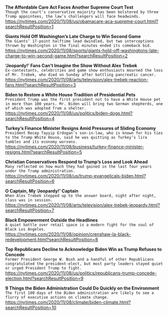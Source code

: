 **The Affordable Care Act Faces Another Supreme Court Test**\
`Though the court’s conservative majority has been bolstered by three Trump appointees, the law’s challengers will face headwinds.`\
https://nytimes.com/2020/11/08/us/obamacare-aca-supreme-court.html?searchResultPosition=1

**Giants Hold Off Washington’s Late Charge to Win Second Game**\
`The Giants’ 17-point halftime lead dwindled, but two interceptions thrown by Washington in the final minutes ended its comeback bid.`\
https://nytimes.com/2020/11/08/sports/giants-hold-off-washingtons-late-charge-to-win-second-game.html?searchResultPosition=2

**‘Jeopardy!’ Fans Can’t Imagine the Show Without Alex Trebek**\
`Ex-contestants, celebrities and game show enthusiasts mourned the loss of Mr. Trebek, who died on Sunday after battling pancreatic cancer.`\
https://nytimes.com/2020/11/08/arts/television/alex-trebek-reaction-fans.html?searchResultPosition=3

**Biden to Restore a White House Tradition of Presidential Pets**\
`President Trump was the first president not to have a White House pet in more than 100 years. Mr. Biden will bring two German shepherds, one of which was adopted from a shelter.`\
https://nytimes.com/2020/11/08/us/politics/biden-dogs.html?searchResultPosition=4

**Turkey’s Finance Minister Resigns Amid Pressures of Sliding Economy**\
`President Recep Tayyip Erdogan’s son-in-law, who is known for his ties to the Trump White House, said he was quitting as Turkey’s lira tumbles and its economy worsens.`\
https://nytimes.com/2020/11/08/business/turkey-finance-minister-resigns.html?searchResultPosition=5

**Christian Conservatives Respond to Trump’s Loss and Look Ahead**\
`Many reflected on how much they had gained in the last four years under the Trump administration.`\
https://nytimes.com/2020/11/08/us/trump-evangelicals-biden.html?searchResultPosition=6

**O Captain, My ‘Jeopardy!’ Captain**\
`When Alex Trebek stepped up to the answer board, night after night, class was in session.`\
https://nytimes.com/2020/11/08/arts/television/alex-trebek-jeopardy.html?searchResultPosition=7

**Black Empowerment Outside the Headlines**\
`A quiet battle over retail space is a modern fight for the soul of Black Los Angeles.`\
https://nytimes.com/2020/11/08/opinion/crenshaw-la-black-redevelopment.html?searchResultPosition=8

**Top Republicans Decline to Acknowledge Biden Win as Trump Refuses to Concede**\
`Former President George W. Bush and a handful of other Republicans congratulated the president-elect, but most party leaders stayed quiet or urged President Trump to fight.`\
https://nytimes.com/2020/11/08/us/politics/republicans-trump-concede-election.html?searchResultPosition=9

**9 Things the Biden Administration Could Do Quickly on the Environment**\
`The first 100 days of the Biden administration are likely to see a flurry of executive actions on climate change.`\
https://nytimes.com/2020/11/08/climate/biden-climate.html?searchResultPosition=10

